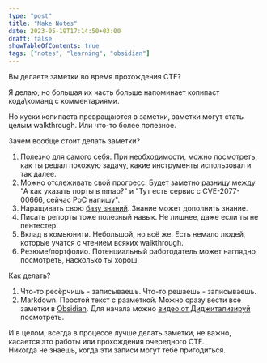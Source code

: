 ```yaml
---
type: "post"
title: "Make Notes"
date: 2023-05-19T17:14:50+03:00
draft: false
showTableOfContents: true
tags: ["notes", "learning", "obsidian"]
---
```

Вы делаете заметки во время  прохождения CTF?

Я делаю, но большая их часть больше напоминает копипаст кода\команд с комментариями.

Но куски копипаста превращаются в заметки, заметки могут стать целым walkthrough. Или что-то более полезное.

Зачем вообще стоит делать заметки?
1. Полезно для самого себя. При необходимости, можно посмотреть, как ты решал похожую задачу, какие инструменты использовал и так далее.
2. Можно отслеживать свой прогресс.  Будет заметно разницу между "А как указать порты в nmap?" и "Тут есть сервис с CVE-2077-00666, cейчас PoC напишу".
3. Наращивать свою [базу знаний](https://t.me/cultofwire/979). Знание может дополнить знание. 
4. Писать репорты тоже полезный навык. Не лишнее, даже если ты не пентестер.
5. Вклад в комьюнити. Небольшой, но всё же. Есть немало людей, которые учатся с чтением всяких walkthrough.
6. Резюме/портфолио. Потенциальный работодатель может наглядно посмотреть, насколько ты хорош. 

Как делать?
1. Что-то ресёрчишь - записываешь. Что-то решаешь - записываешь.  
2. Markdown. Простой текст с разметкой. Можно сразу вести все заметки в [Obsidian](obsidian.md). 
   Для начала можно [видео от Диджитализируй ](https://youtu.be/unvwJRgX2bs) посмотреть. 

И в целом, всегда в процессе лучше делать заметки, не важно, касается это работы или прохождения очередного CTF.  
Никогда не знаешь, когда эти записи могут тебе пригодиться.  
